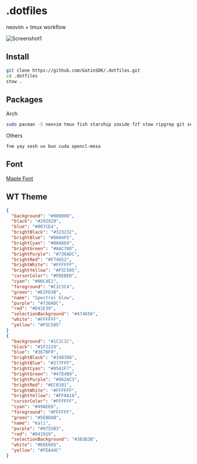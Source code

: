 # .dotfiles
neovim + tmux workflow

![Screenshot1](https://i.imgur.com/VfpIfqS.png) 

## Install
```bash
git clone https://github.com/GatinSDK/.dotfiles.git
cd .dotfiles
stow .
```

## Packages

Arch

```bash
sudo pacman -S neovim tmux fish starship zoxide fzf stow ripgrep git sed unzip base-devel openssh lazygit python3
```
Others

``
fnm yay sesh uv bun cuda opencl-mesa
``
## Font
[Maple Font](https://github.com/subframe7536/maple-font)

## WT Theme
```json
{
  "background": "#000000",
  "black": "#292929",
  "blue": "#007CE4",
  "brightBlack": "#323232",
  "brightBlue": "#00A4F5",
  "brightCyan": "#00A8D4",
  "brightGreen": "#AAC700",
  "brightPurple": "#736ADC",
  "brightRed": "#F74652",
  "brightWhite": "#FFFFFF",
  "brightYellow": "#F5C505",
  "cursorColor": "#FDEBEB",
  "cyan": "#00C4E1",
  "foreground": "#C1C3C4",
  "green": "#E2FD3B",
  "name": "Spectral Glow",
  "purple": "#736ADC",
  "red": "#D41E39",
  "selectionBackground": "#474656",
  "white": "#FFFFFF",
  "yellow": "#F5C505"
}
{
  "background": "#1C1C1C",
  "black": "#1F2229",
  "blue": "#367BF0",
  "brightBlack": "#198388",
  "brightBlue": "#277FFF",
  "brightCyan": "#05A1F7",
  "brightGreen": "#47D4B9",
  "brightPurple": "#962AC3",
  "brightRed": "#EC0101",
  "brightWhite": "#FFFFFF",
  "brightYellow": "#FF8A18",
  "cursorColor": "#FFFFFF",
  "cyan": "#49AEE6",
  "foreground": "#FFFFFF",
  "green": "#5EBDAB",
  "name": "Kali",
  "purple": "#9755B3",
  "red": "#D41919",
  "selectionBackground": "#3B3B3B",
  "white": "#E6E6E6",
  "yellow": "#FEA44C"
}


```
